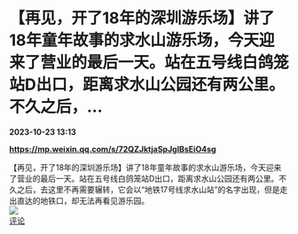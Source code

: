 # 【再见，开了18年的深圳游乐场】讲了18年童年故事的求水山游乐场，今天迎来了营业的最后一天。站在五号线白鸽笼站D出口，距离求水山公园还有两公里。不久之后，...

**2023-10-23 13:13**

**https://mp.weixin.qq.com/s/72QZJktjaSpJglBsEiO4sg**

【再见，开了18年的深圳游乐场】讲了18年童年故事的求水山游乐场，今天迎来了营业的最后一天。站在五号线白鸽笼站D出口，距离求水山公园还有两公里。不久之后，去这里不再需要辗转，它会以“地铁17号线求水山站”的名字出现，但是走出直达的地铁口，却无法再看见游乐园。  
![](https://img3.chouti.com/CHOUTI_20231023/4964F066C7A0419EB7D0576274B2F8B8_W870H870.jpeg)  
[评论](https://m.chouti.com/link/40376813)